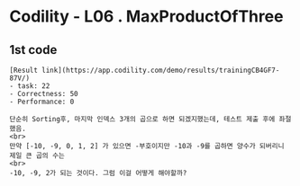 # Codility - L06 . MaxProductOfThree

## 1st code 

	[Result link](https://app.codility.com/demo/results/trainingCB4GF7-87V/)
	- task: 22
	- Correctness: 50
	- Performance: 0
	
	단순히 Sorting후, 마지막 인덱스 3개의 곱으로 하면 되겠지했는데, 테스트 제출 후에 좌절했음.
	<br>
	만약 [-10, -9, 0, 1, 2] 가 있으면 -부호이지만 -10과 -9를 곱하면 양수가 되버리니 제일 큰 곱의 수는
	<br>
	-10, -9, 2가 되는 것이다. 그럼 이걸 어떻게 해야할까? 
	
	